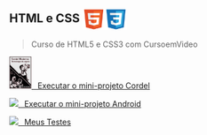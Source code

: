 ## HTML e CSS  <img align="center" alt="HTML" height="37" width="40" src="https://raw.githubusercontent.com/devicons/devicon/master/icons/html5/html5-original.svg"><img align="center" alt="CSS" height="37" width="40" src="https://raw.githubusercontent.com/devicons/devicon/master/icons/css3/css3-original.svg">
 > Curso de HTML5 e CSS3 com CursoemVideo

<a href="https://danielfloriano7.github.io/projeto-cordel/"> <img width="40" src="https://github.com/danielfloriano7/projeto-cordel/blob/main/images/cordelm.svg" /> 
 &ensp;Executar o mini-projeto Cordel
</a>
<br/>

<a  href="https://danielfloriano7.github.io/projeto-android/"> <img width="40" src="https://cdn.jsdelivr.net/gh/devicons/devicon/icons/android/android-plain-wordmark.svg" />
 &ensp;Executar o mini-projeto  Android
</a> 
<br/>

<a href="https://danielfloriano7.github.io/html-css/teste"> <img width="40" src="https://raw.githubusercontent.com/danielfloriano7/html-css/main/teste/src/img/favicon.ico" />
&ensp;Meus Testes
</a>
